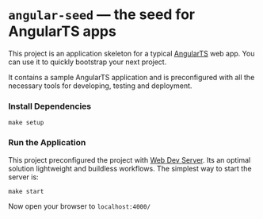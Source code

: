 # `angular-seed` — the seed for AngularTS apps

This project is an application skeleton for a typical [AngularTS][angularts] web app. You can use it to quickly bootstrap your next project. 

It contains a sample AngularTS application and is preconfigured with all the necessary tools for developing, testing and deployment.

### Install Dependencies

```
make setup
```

### Run the Application

This project preconfigured the project with [Web Dev Server](https://modern-web.dev/docs/dev-server/overview/). Its an optimal solution lightweight and buildless workflows. The simplest way to start the server is:

```
make start
```

Now open your browser to `localhost:4000/`


[angularts]: https://github.com/Angular-Wave/angular.ts